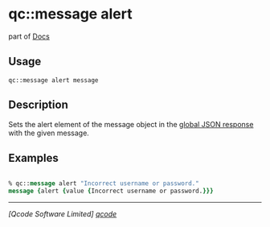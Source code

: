 qc::message alert
===========

part of [Docs](../index.md)

Usage
-----
`qc::message alert message`

Description
-----------
Sets the alert element of the message object in the [global JSON response] with the given message.

Examples
--------
```tcl

% qc::message alert "Incorrect username or password."
message {alert {value {Incorrect username or password.}}}

```

----------------------------------
*[Qcode Software Limited] [qcode]*

[qcode]: http://www.qcode.co.uk "Qcode Software"
[global JSON response]: ../global-json-response.md